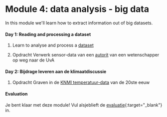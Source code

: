 # Module 4: data analysis - big data

In this module we'll learn how to extract information out of big datasets.

#### Day 1: Reading and processing a dataset 

1. Learn to analyse and process a [dataset](/python/files) 

2. <span class="badge badge-primary">Opdracht</span> Verwerk sensor-data van een  [autorit](/big-data/dataverwerken) van een wetenschapper op weg naar de UvA

#### Day 2: Bijdrage leveren aan de klimaatdiscussie

1. <span class="badge badge-primary">Opdracht</span> Graven in de [KNMI temperatuur-data](/big-data/klimaatdiscussie) van de 20ste eeuw

#### Evaluation

Je bent klaar met deze module! Vul alsjeblieft de [evaluatie](https://goo.gl/forms/s3W7Nfrk0nXEcbji1){:target="_blank"} in.

